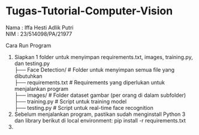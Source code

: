 # Tugas-Tutorial-Computer-Vision

Nama  : Iffa Hesti Adlik Putri <br>
NIM   : 23/514098/PA/21977 <br>

Cara Run Program <br>
1. Siapkan 1 folder untuk menyimpan requirements.txt, images, training.py, dan testing.py <br>
   ├── Face Detection/               # Folder untuk menyimpan semua file yang dibutuhkan <br>
       ├── requirements.txt          # Requirements yang diperlukan untuk menjalankan program <br>
       ├── images/                   # Folder dataset gambar (per orang di dalam subfolder) <br>
       ├── training.py               # Script untuk training model <br>
       ├── testing.py                # Script untuk real-time face recognition <br>
3. Sebelum menjalankan program, pastikan sudah menginstall Python 3 dan library berikut di local environment: pip install -r requirements.txt <br> 
4. 
